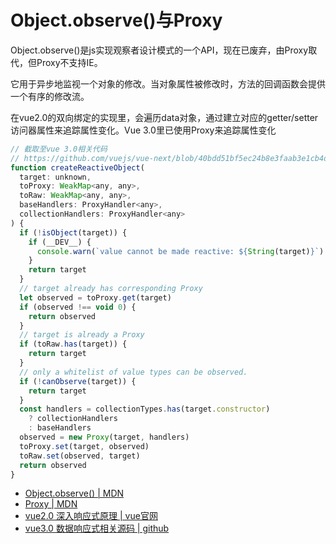 # Object.observe()与Proxy
Object.observe()是js实现观察者设计模式的一个API，现在已废弃，由Proxy取代，但Proxy不支持IE。

它用于异步地监视一个对象的修改。当对象属性被修改时，方法的回调函数会提供一个有序的修改流。

在vue2.0的双向绑定的实现里，会遍历data对象，通过建立对应的getter/setter访问器属性来追踪属性变化。Vue 3.0里已使用Proxy来追踪属性变化

```js
// 截取至vue 3.0相关代码
// https://github.com/vuejs/vue-next/blob/40bdd51bf5ec24b8e3faab3e1cb4d91b076e456a/packages/reactivity/src/reactive.ts#L99
function createReactiveObject(
  target: unknown,
  toProxy: WeakMap<any, any>,
  toRaw: WeakMap<any, any>,
  baseHandlers: ProxyHandler<any>,
  collectionHandlers: ProxyHandler<any>
) {
  if (!isObject(target)) {
    if (__DEV__) {
      console.warn(`value cannot be made reactive: ${String(target)}`)
    }
    return target
  }
  // target already has corresponding Proxy
  let observed = toProxy.get(target)
  if (observed !== void 0) {
    return observed
  }
  // target is already a Proxy
  if (toRaw.has(target)) {
    return target
  }
  // only a whitelist of value types can be observed.
  if (!canObserve(target)) {
    return target
  }
  const handlers = collectionTypes.has(target.constructor)
    ? collectionHandlers
    : baseHandlers
  observed = new Proxy(target, handlers)
  toProxy.set(target, observed)
  toRaw.set(observed, target)
  return observed
}
```

- [Object.observe() | MDN](https://developer.mozilla.org/zh-CN/docs/Web/JavaScript/Reference/Global_Objects/Object/observe)
- [Proxy | MDN](https://developer.mozilla.org/zh-CN/docs/Web/JavaScript/Reference/Global_Objects/Proxy)
- [vue2.0 深入响应式原理 | vue官网](https://cn.vuejs.org/v2/guide/reactivity.html)
- [vue3.0 数据响应式相关源码 | github ](https://github.com/vuejs/vue-next/tree/40bdd51bf5ec24b8e3faab3e1cb4d91b076e456a/packages/reactivity)

